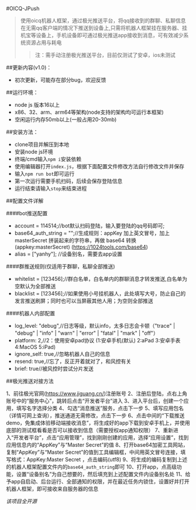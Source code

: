 #OICQ-JPush

>使用oicq机器人框架，通过极光推送平台，将qq接收到的群聊、私聊信息在无需qq客户端的情况下推送到设备上,只需将机器人框架挂在服务器、挂机宝等设备上，手机设备即可通过极光推送app接收到消息，可有效减少系统资源占用与耗电
>>注：需手动注册极光推送平台，目前仅测试了安卓，ios未测试

##更新内容(v1.0)：
 - 初次更新，可能存在部分bug，欢迎反馈

##运行环境：

 - node js 版本16以上
 - x86、32、arm、arm64等架构(node支持的架构均可运行本框架)
 - 空闲运行内存50mb以上(一般占用20-30mb)

##安装方法：

 - clone项目并解压到本地
 - 安装node js环境
 - 终端/cmd输入`npm i`安装依赖
 - 使用编辑器打开`index.js`，根据下面配置文件修改方法自行修改文件并保存   
 - 输入`npm run bot`即可运行
 - 第一次运行需要手机扫码，后续会保存登陆信息
 - 运行结束请输入`stop`来结束进程

##配置文件详解

####bot推送配置

 - account = 114514;//bot默认扫码登陆，输入要登陆的qq号码即可;
 - base64_auth_string = "";//生成规则：appKey 加上英文冒号，加上 masterSecret 拼装起来的字符串，再做 base64 转换 (appkey:masterSecret) (https://1024tools.com/base64)
 - alias = ["yanhy"]; //设备别名，需要去app设置

####群推送规则(仅适用于群聊，私聊全部推送)

 - whitelist = [123456];//群白名单，白名单内的群聊消息才转发推送,白名单为空默认为全部推送
 - blacklist = [123456];//如果使用小号挂机器人，此处填写大号，防止自己的发言推送刷屏；同时也可以当屏蔽其他人用；为空则全部推送

####机器人内部配置

 - log_level: "debug",//日志等级，默认info，太多日志会卡顿（"trace" | "debug" | "info" | "warn" | "error" | "fatal" | "mark" | "off"）
 - platform: 2,//2：使用安卓pad协议 (1:安卓手机(默认) 2:aPad 3:安卓手表 4:MacOS 5:iPad)
 - ignore_self: true,//忽略机器人自己的信息
 - resend: true,//忘了，反正开着就对了，和风控有关
 - brief: true//被风控时尝试分片发送

##极光推送对接方法

1、前往极光官网(https://www.jiguang.cn/)注册账号
2、注册后登陆，点右上角账号中的“服务中心”，跳转后点击“开发者平台”进入
3、进入平台后，创建一个应用，填写名字选择分类
4、勾选“消息推送”服务，点击下一步
5、填写应用包名（详情可网上查询），推送通道无需修改，点击下一步
6、点击中间的“下载推送demo，免集成体验移动端接收消息”，将生成好的app下载到安卓手机上，并使用底部的测试框看看是否可以接收到信息（需要授权app通知权限）
7、重新进入“开发者平台”，点击“应用管理”，找到刚刚创建的应用，选择“应用设置”，找到应用信息内的“AppKey”与“Master Secret”的值
8、打开base64加密工具网站，复制“AppKey”与“Master Secret”的值到工具编辑框，中间用英文冒号连接，填写格式：AppKey:Master Secret ，点击编码(utf8)
9、将生成的编码复制到上述的机器人框架配置文件内的`base64_auth_string`即可
10、打开app，点高级功能，设置“设备别名”为自己想要的，然后填充到上述配置文件内设备别名处
11、给予app自启动、后台运行、全部通知的权限，并在最近任务内锁住，设置好并打开机器人框架，即可接收来自服务器的信息

*该项目全开源*